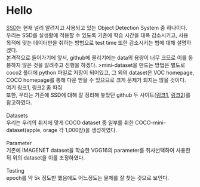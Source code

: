 # Hello
<!DOCTYPE html>
  <head>
    <title><p>SSD을 실생활에 적용하기 위한 Fine Tuning</p></title>      
  </head>
  <body>
        <a href="https://arxiv.org/abs/1512.02325">SSD</a>는 현재 널리 알려지고 사용되고 있는 Object Detection System 중 하나이다.
        <br>우리는 SSD를 실생활에 적용할 수 있도록 기존에 학습 시간을 대폭 감소시키고, 사용 목적에 맞는 데이터만을 취하는 방법으로 test time 또한 감소시키는 법에 대해 설명하겠다.
        <br>본격적으로 들어가기에 앞서, github에 올리기에는 data의 용량이 너무 크므로 이를 동봉하지 않은 것을 알려주고 진행을 하겠다. >mini-dataset을 만드는 방법은 별도로 coco2 폴더에 python 파일로 저장이 되어있고, 그 외의 dataset은 VOC homepage, COCO homepage를 통해 다운 받을 수 있으므로 크게 문제가 되지는 않을 것이다.
        <br>여기 링크1, 링크2 좀 따줘
        <br>또한, 우리는 기존에 SSD에 대해 잘 정리해 놓았던 github 두 사이트(<a href="https://arxiv.org/abs/1512.02325">링크1</a>, <a href="https://arxiv.org/abs/1512.02325">링크2</a>)를 참고하였다.
        <br><br>Datasets
        <br>우리는 우리의 취지에 맞게 COCO dataset 중 일부를 취한 COCO-mini-dataset(apple, orage 각 1,000장)을 생성하였다.
        <br><br>Parameter
        <br>기존에 IMAGENET dataset을 학습한 VGG16의 parameter를 취사선택하여 사용한 뒤 위의 dataset을 이를 조정하였다.   
        <br><br>Testing
        <br> epoch를 약 5k 정도만 했음에도 어느정도는 물체를 잘 찾는 것으로 보인다.
  </body>

